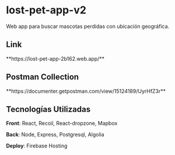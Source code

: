 # lost-pet-app-v2

Web app para buscar mascotas perdidas con ubicación geográfica.

<h2 align="left"> Link </h2>
**https://lost-pet-app-2b162.web.app/**

<h2 align="left"> Postman Collection </h2>
**https://documenter.getpostman.com/view/15124189/UyrHfZ3r**

<h2 align="left"> Tecnologías Utilizadas </h2>

**Front**: React, Recoil, React-dropzone, Mapbox

**Back**: Node, Express, Postgresql, Algolia

**Deploy**: Firebase Hosting
